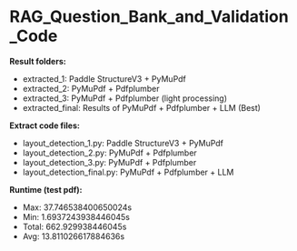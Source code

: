# RAG_Question_Bank_and_Validation_Code

**Result folders:**
- extracted_1: Paddle StructureV3 + PyMuPdf
- extracted_2: PyMuPdf + Pdfplumber
- extracted_3: PyMuPdf + Pdfplumber (light processing)
- extracted_final: Results of PyMuPdf + Pdfplumber + LLM (Best)

**Extract code files:**
- layout_detection_1.py: Paddle StructureV3 + PyMuPdf
- layout_detection_2.py: PyMuPdf + Pdfplumber
- layout_detection_3.py: PyMuPdf + Pdfplumber
- layout_detection_final.py: PyMuPdf + Pdfplumber + LLM

**Runtime (test pdf):**
- Max: 37.746538400650024s
- Min: 1.6937243938446045s
- Total: 662.929938446045s
- Avg: 13.811026617884636s
